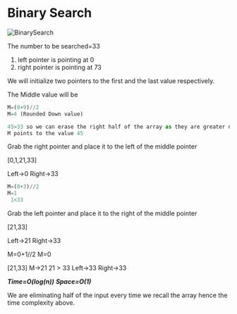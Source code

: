 # Binary Search


![BinarySearch](https://user-images.githubusercontent.com/15992276/57350673-043bb680-712d-11e9-8d2c-9dd1db11c99a.JPG)

The number to be searched=33

1. left pointer is pointing at 0
2. right pointer is pointing at 73

We will initialize two pointers to the first and the last value respectively.

The Middle value will be

```python
M=(0+9)//2
M=4 (Rounded Down value)

45>33 so we can erase the right half of the array as they are greater numbers
M points to the value 45
```

Grab the right pointer and place it to the left of the middle pointer

[0,1,21,33]

Left->0
Right->33

```python
M=(0+3)//2
M=1
 1<33
```

Grab the left pointer and place it to the right of the middle pointer

[21,33]

Left->21
Right->33

M=0+1//2
M=0

[21,33]
M->21
21 > 33
Left->33
Right->33

**_Time=O(log(n))_**
**_Space=O(1)_**

We are eliminating half of the input every time we recall the array hence the time complexity above.

